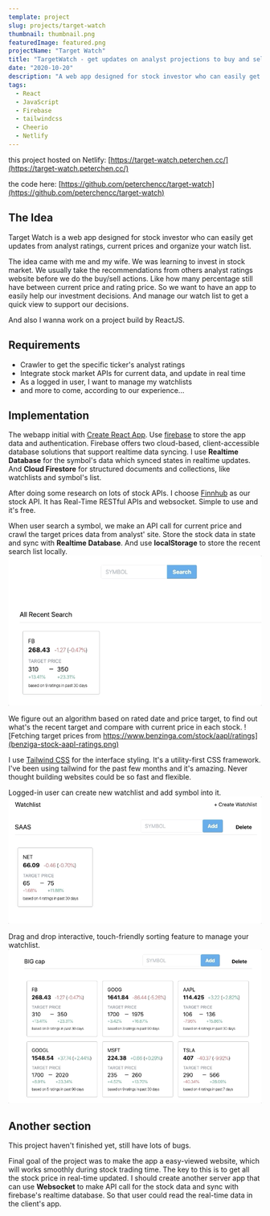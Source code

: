 ```yaml
---
template: project
slug: projects/target-watch
thumbnail: thumbnail.png
featuredImage: featured.png
projectName: "Target Watch"
title: "TargetWatch - get updates on analyst projections to buy and sell stocks"
date: "2020-10-20"
description: "A web app designed for stock investor who can easily get updates from analyst ratings, current prices and organize your watch list."
tags:
  - React
  - JavaScript
  - Firebase
  - tailwindcss
  - Cheerio
  - Netlify
---
```


this project hosted on Netlify: [https://target-watch.peterchen.cc/](https://target-watch.peterchen.cc/)

the code here: [https://github.com/peterchencc/target-watch](https://github.com/peterchencc/target-watch)

## The Idea

Target Watch is a web app designed for stock investor who can easily get updates from analyst ratings, current prices and organize your watch list.

The idea came with me and my wife. We was learning to invest in stock market. We usually take the recommendations from others analyst ratings website before we do the buy/sell actions. Like how many percentage still have between current price and rating price. So we want to have an app to easily help our investment decisions. And manage our watch list to get a quick view to support our decisions.

And also I wanna work on a project build by ReactJS.

## Requirements

- Crawler to get the specific ticker's analyst ratings
- Integrate stock market APIs for current data, and update in real time
- As a logged in user, I want to manage my watchlists
- and more to come, according to our experience...

## Implementation

The webapp initial with [Create React App](https://github.com/facebook/create-react-app). Use [firebase](https://firebase.google.com/) to store the app data and authentication. Firebase offers two cloud-based, client-accessible database solutions that support realtime data syncing. I use **Realtime Database** for the symbol's data which synced states in realtime updates. And **Cloud Firestore** for structured documents and collections, like watchlists and symbol's list.

After doing some research on lots of stock APIs. I choose [Finnhub](https://finnhub.io/) as our stock API. It has Real-Time RESTful APIs and websocket. Simple to use and it's free.

When user search a symbol, we make an API call for current price and crawl the target prices data from analyst' site. Store the stock data in state and sync with **Realtime Database**. And use **localStorage** to store the recent search list locally.
![Autocomplete search for symbols, fetching the data from Finnhub stock lists API](autocomplete-search.gif)

We figure out an algorithm based on rated date and price target, to find out what's the recent target and compare with current price in each stock.
![Fetching target prices from https://www.benzinga.com/stock/aapl/ratings](benziga-stock-aapl-ratings.png)

I use [Tailwind CSS](https://tailwindcss.com/) for the interface styling. It's a utility-first CSS framework. I've been using tailwind for the past few months and it's amazing. Never thought building websites could be so fast and flexible.

Logged-in user can create new watchlist and add symbol into it.
![Add symbol to watchlist](add-to-watchlist.gif)

Drag and drop interactive, touch-friendly sorting feature to manage your watchlist.
![card-sorting.gif](card-sorting.gif)

## Another section

This project haven't finished yet, still have lots of bugs.

Final goal of the project was to make the app a easy-viewed website, which will works smoothly during stock trading time. The key to this is to get all the stock price in real-time updated. I should create another server app that can use **Websocket** to make API call for the stock data and sync with firebase's realtime database. So that user could read the real-time data in the client's app.
